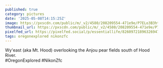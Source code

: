 ```yaml
---
published: true
category: pictures
date: '2025-05-08T14:15:25Z'
image: https://pxscdn.com/public/m/_v2/4580/208209554-471e9e/P7ELo3B3htdv/Ze6MBOsawg5yeuPhxz67zxXftIKyMfuZLLWyfTHH.jpg
thumbnail_url: https://pxscdn.com/public/m/_v2/4580/208209554-471e9e/P7ELo3B3htdv/Ze6MBOsawg5yeuPhxz67zxXftIKyMfuZLLWyfTHH_thumb.jpg
pixelfed_url: https://pixelfed.social/p/essentiallife/826097218963269477
tags: oregonexplored nikonzfc
---
```


Wy'east (aka Mt. Hood) overlooking the Anjou pear fields south of Hood River.  
#OregonExplored #NikonZfc